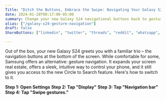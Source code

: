 ```yaml
---
Title: "Ditch the Buttons, Embrace the Swipe: Navigating Your Galaxy S24" 
date: 2024-01-28T00:17:00-05:00
summary: Change your new Galaxy S24 navigational buttons back to gesture swipe
alias: ["/galaxy-s24-gesture-navigation"]
draft: false
ShareButtons: ["linkedin", "twitter", "threads", "reddit", "whatsapp", "facebook"]

---
```


Out of the box, your new Galaxy S24 greets you with a familiar trio – the navigation buttons at the bottom of the screen. While comfortable for some, Samsung offers an alternative: gesture navigation. It expands your screen real estate, offers a sleek, intuitive way to control your phone, and it still gives you access to the new Circle to Search feature. Here's how to switch to it. 

**Step 1: Open Settings**
**Step 2: Tap "Display"**
**Step 3: Tap "Navigation bar"**
**Step 4: Tap "Swipe gestures."**

